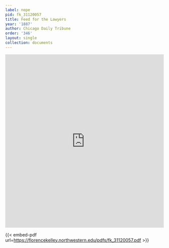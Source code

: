 ```yaml
---
label: nope
pid: fk_31120057
title: Feed for the Lawyers
year: '1887'
author: Chicago Daily Tribune
order: '346'
layout: single
collection: documents
---
```

<iframe src="https://northwestern.app.box.com/embed/s/6dz9mn5v4gu2nkbrqwzcfu33mr0efe7m?sortColumn=date&view=list" width="100%" height="550" frameborder="0" allowfullscreen webkitallowfullscreen msallowfullscreen></iframe>


{{< embed-pdf url=https://florencekelley.northwestern.edu/pdfs/fk_31120057.pdf >}}